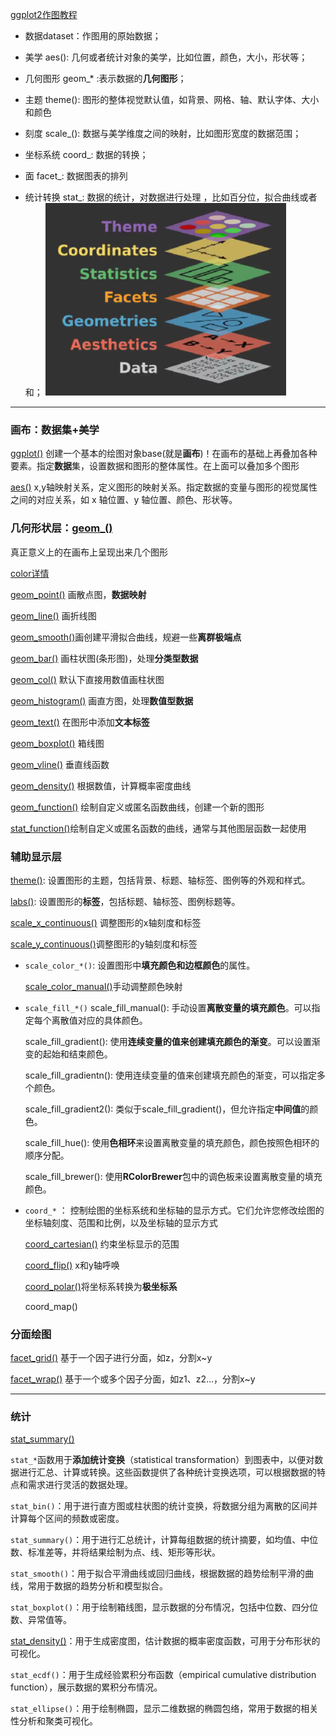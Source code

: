 [ggplot2作图教程](https://zhuanlan.zhihu.com/p/370223674)
- 数据dataset：作图用的原始数据；

- 美学 aes(): 几何或者统计对象的美学，比如位置，颜色，大小，形状等；

- 几何图形 geom_* :表示数据的**几何图形**；

- 主题 theme(): 图形的整体视觉默认值，如背景、网格、轴、默认字体、大小和颜色

- 刻度 scale_(): 数据与美学维度之间的映射，比如图形宽度的数据范围；

- 坐标系统 coord_: 数据的转换；

- 面 facet_: 数据图表的排列

- 统计转换 stat_: 数据的统计，对数据进行处理 ，比如百分位，拟合曲线或者和；
![Pasted image 20231005110243](ggplot2/attachments/Pasted%20image%2020231005110243.png)

---
### 画布：数据集+美学
[ggplot()](ggplot2/ggplot().md) 创建一个基本的绘图对象base(就是**画布**)！在画布的基础上再叠加各种要素。指定**数据**集，设置数据和图形的整体属性。在上面可以叠加多个图形

[aes()](ggplot2/aes().md) x,y轴映射关系，定义图形的映射关系。指定数据的变量与图形的视觉属性之间的对应关系，如 x 轴位置、y 轴位置、颜色、形状等。

### 几何形状层：[geom_()](ggplot2/geom_().md)
真正意义上的在画布上呈现出来几个图形

[color详情](ggplot2/color详情.md)

[geom_point()](ggplot2/geom_point().md) 画散点图，**数据映射**

[geom_line()](ggplot2/geom_line().md) 画折线图

[geom_smooth()](ggplot2/geom_smooth().md)画创建平滑拟合曲线，规避一些**离群极端点**

[geom_bar()](ggplot2/geom_bar().md) 画柱状图(条形图)，处理**分类型数据**

[geom_col()](ggplot2/geom_col().md) 默认下直接用数值画柱状图

[geom_histogram()](ggplot2/geom_histogram().md) 画直方图，处理**数值型数据**

[geom_text()](ggplot2/geom_text().md) 在图形中添加**文本标签**

[geom_boxplot()](ggplot2/geom_boxplot().md) 箱线图

[geom_vline()](ggplot2/geom_vline().md) 垂直线函数

[geom_density()](ggplot2/geom_density().md) 根据数值，计算概率密度曲线

[geom_function()](ggplot2/geom_function().md) 绘制自定义或匿名函数曲线，创建一个新的图形

[stat_function()](ggplot2/stat_function().md)绘制自定义或匿名函数的曲线，通常与其他图层函数一起使用

### 辅助显示层
[theme()](ggplot2/theme().md): 设置图形的主题，包括背景、标题、轴标签、图例等的外观和样式。

[labs()](ggplot2/labs().md): 设置图形的**标签**，包括标题、轴标签、图例标题等。

[scale_x_continuous()](ggplot2/scale_x_continuous().md) 调整图形的x轴刻度和标签

[scale_y_continuous()](ggplot2/scale_y_continuous().md)调整图形的y轴刻度和标签

- `scale_color_*()`: 设置图形中**填充颜色和边框颜色**的属性。

	[scale_color_manual()](ggplot2/scale_color_manual().md)手动调整颜色映射

- `scale_fill_*()`
	scale_fill_manual(): 手动设置**离散变量的填充颜色**。可以指定每个离散值对应的具体颜色。
	
	scale_fill_gradient(): 使用**连续变量的值来创建填充颜色的渐变**。可以设置渐变的起始和结束颜色。

	scale_fill_gradientn(): 使用连续变量的值来创建填充颜色的渐变，可以指定多个颜色。

	scale_fill_gradient2(): 类似于scale_fill_gradient()，但允许指定**中间值**的颜色。

	scale_fill_hue(): 使用**色相环**来设置离散变量的填充颜色，颜色按照色相环的顺序分配。

	scale_fill_brewer(): 使用**RColorBrewer**包中的调色板来设置离散变量的填充颜色。

- `coord_*` ： 控制绘图的坐标系统和坐标轴的显示方式。它们允许您修改绘图的坐标轴刻度、范围和比例，以及坐标轴的显示方式

	[coord_cartesian()](ggplot2/coord_cartesian().md) 约束坐标显示的范围

	[coord_flip()](ggplot2/coord_flip().md) x和y轴呼唤

	[coord_polar()](ggplot2/coord_polar().md)将坐标系转换为**极坐标系**

	coord_map()

### 分面绘图
[facet_grid()](ggplot2/facet_grid().md) 基于一个因子进行分面，如z，分割x~y

[facet_wrap()](ggplot2/facet_wrap().md) 基于一个或多个因子分面，如z1、z2...，分割x~y

---
### 统计
[stat_summary()](ggplot2/stat_summary().md) 

`stat_*`函数用于**添加统计变换**（statistical transformation）到图表中，以便对数据进行汇总、计算或转换。这些函数提供了各种统计变换选项，可以根据数据的特点和需求进行灵活的数据处理。

`stat_bin()`：用于进行直方图或柱状图的统计变换，将数据分组为离散的区间并计算每个区间的频数或密度。

`stat_summary()`：用于进行汇总统计，计算每组数据的统计摘要，如均值、中位数、标准差等，并将结果绘制为点、线、矩形等形状。

`stat_smooth()`：用于拟合平滑曲线或回归曲线，根据数据的趋势绘制平滑的曲线，常用于数据的趋势分析和模型拟合。

`stat_boxplot()`：用于绘制箱线图，显示数据的分布情况，包括中位数、四分位数、异常值等。

[stat_density()](ggplot2/stat_density().md)：用于生成密度图，估计数据的概率密度函数，可用于分布形状的可视化。

`stat_ecdf()`：用于生成经验累积分布函数（empirical cumulative distribution function），展示数据的累积分布情况。

`stat_ellipse()`：用于绘制椭圆，显示二维数据的椭圆包络，常用于数据的相关性分析和聚类可视化。